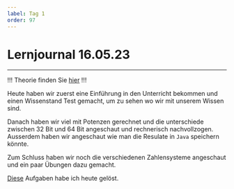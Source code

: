 ```yaml
---
label: Tag 1
order: 97
---
```


# Lernjournal 16.05.23
---

!!!
Theorie finden Sie [hier](../theorie/1)
!!!


Heute haben wir zuerst eine Einführung in den Unterricht bekommen und einen Wissenstand Test gemacht, um zu sehen wo wir mit unserem Wissen sind. 

Danach haben wir viel mit Potenzen gerechnet und die unterschiede zwischen 32 Bit und 64 Bit angeschaut und rechnerisch nachvollzogen. Ausserdem haben wir angeschaut wie man die Resulate in `Java` speichern könnte.

Zum Schluss haben wir noch die verschiedenen Zahlensysteme angeschaut und ein paar Übungen dazu gemacht.

[Diese](../aufgaben/1) Aufgaben habe ich heute gelöst.